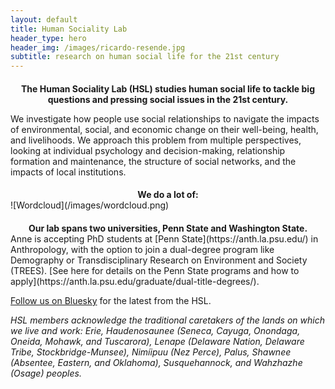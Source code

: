 ```yaml
---
layout: default
title: Human Sociality Lab
header_type: hero
header_img: /images/ricardo-resende.jpg
subtitle: research on human social life for the 21st century
---
```

<link rel="shortcut icon" type="image/png" 
      href="{{ "/images/favicon.png"  | absolute_url }}">
      
<h4 style="text-align: center;">The Human Sociality Lab (HSL) studies human social life to tackle big questions and pressing social issues in the 21st century.</h4>

We investigate how people use social relationships to navigate the impacts of environmental, social, and economic change on their well-being, health, and livelihoods. We approach this problem from multiple perspectives, looking at individual psychology and decision-making, relationship formation and maintenance, the structure of social networks, and the impacts of local institutions.

<style>
  h4 {
    margin-bottom: 0;
  }
  img {
    margin-top: 0;
  }
</style>
<h4 style="text-align: center;">We do a lot of:</h4>
![Wordcloud](/images/wordcloud.png)

<style>
  h1 {
    margin-top: 0;
  }
</style>
<h4 style="text-align: center;">Our lab spans two universities, Penn State and Washington State.</h4>
Anne is accepting PhD students at [Penn State](https://anth.la.psu.edu/) in Anthropology, with the option to join a dual-degree program like Demography or Transdisciplinary Research on Environment and Society (TREES). [See here for details on the Penn State programs and how to apply](https://anth.la.psu.edu/graduate/dual-title-degrees/).

[Follow us on Bluesky](https://bsky.app/profile/socialitylab.bsky.social) for the latest from the HSL.

_HSL members acknowledge the traditional caretakers of the lands on which we live and work: Erie, Haudenosaunee (Seneca, Cayuga, Onondaga, Oneida, Mohawk, and Tuscarora), Lenape (Delaware Nation, Delaware Tribe, Stockbridge-Munsee), Nimíipuu (Nez Perce), Palus, Shawnee (Absentee, Eastern, and Oklahoma), Susquehannock, and Wahzhazhe (Osage) peoples._

